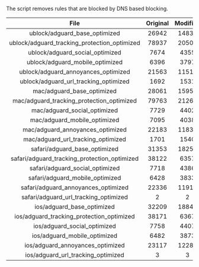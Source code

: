 The script removes rules that are blocked by DNS based blocking.


| File | Original | Modified |
|:----:|:-----:|:-----:|
| ublock/adguard_base_optimized | 26942 | 14830 |
| ublock/adguard_tracking_protection_optimized | 78937 | 20509 |
| ublock/adguard_social_optimized | 7674 | 4355 |
| ublock/adguard_mobile_optimized | 6396 | 3797 |
| ublock/adguard_annoyances_optimized | 21563 | 11512 |
| ublock/adguard_url_tracking_optimized | 1692 | 1531 |
| mac/adguard_base_optimized | 28061 | 15952 |
| mac/adguard_tracking_protection_optimized | 79763 | 21266 |
| mac/adguard_social_optimized | 7729 | 4402 |
| mac/adguard_mobile_optimized | 7095 | 4038 |
| mac/adguard_annoyances_optimized | 22183 | 11836 |
| mac/adguard_url_tracking_optimized | 1701 | 1540 |
| safari/adguard_base_optimized | 31353 | 18254 |
| safari/adguard_tracking_protection_optimized | 38122 | 6357 |
| safari/adguard_social_optimized | 7718 | 4386 |
| safari/adguard_mobile_optimized | 6428 | 3833 |
| safari/adguard_annoyances_optimized | 22336 | 11915 |
| safari/adguard_url_tracking_optimized | 2 | 2 |
| ios/adguard_base_optimized | 32209 | 18843 |
| ios/adguard_tracking_protection_optimized | 38171 | 6367 |
| ios/adguard_social_optimized | 7758 | 4407 |
| ios/adguard_mobile_optimized | 6482 | 3873 |
| ios/adguard_annoyances_optimized | 23117 | 12282 |
| ios/adguard_url_tracking_optimized | 3 | 3 |